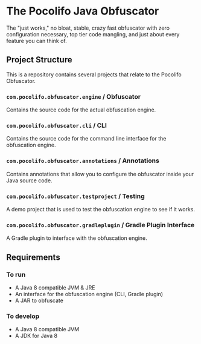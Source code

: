 # The Pocolifo Java Obfuscator

The "just works," no bloat, stable, crazy fast obfuscator with zero configuration necessary, top tier code
mangling, and just about every feature you can think of.

## Project Structure

This is a repository contains several projects that relate to the Pocolifo Obfuscator.

### `com.pocolifo.obfuscator.engine` / Obfuscator
Contains the source code for the actual obfuscation engine.

### `com.pocolifo.obfuscator.cli` / CLI
Contains the source code for the command line interface for the obfuscation engine.

### `com.pocolifo.obfuscator.annotations` / Annotations
Contains annotations that allow you to configure the obfuscator inside your Java source code.

### `com.pocolifo.obfuscator.testproject` / Testing
A demo project that is used to test the obfuscation engine to see if it works.

### `com.pocolifo.obfuscator.gradleplugin` / Gradle Plugin Interface
A Gradle plugin to interface with the obfuscation engine.

## Requirements
### To run
- A Java 8 compatible JVM & JRE
- An interface for the obfuscation engine (CLI, Gradle plugin)
- A JAR to obfuscate

### To develop
- A Java 8 compatible JVM
- A JDK for Java 8